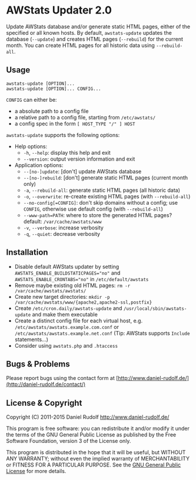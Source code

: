 AWStats Updater 2.0
===================

Update AWStats database and/or generate static HTML pages, either of the specified or all known hosts. By default, ```awstats-update``` updates the database (```--update```) and creates HTML pages (```--rebuild```) for the current month. You can create HTML pages for all historic data using ```--rebuild-all```.

Usage
-----
```shell
awstats-update [OPTION]...
awstats-update [OPTION]... CONFIG...
```
```CONFIG``` can either be:
* a absolute path to a config file
* a relative path to a config file, starting from ```/etc/awstats/```
* a config spec in the form ```[ HOST_TYPE "/" ] HOST```

```awstats-update``` supports the following options:
* Help options:
  * ```-h```, ```--help```: display this help and exit
  * ```--version```: output version information and exit
* Application options:
  * ```--[no-]update```: [don't] update AWStats database
  * ```--[no-]rebuild```: [don't] generate static HTML pages (current month only)
  * ```-a```, ```--rebuild-all```: generate static HTML pages (all historic data)
  * ```-o```, ```--overwrite```: re-create existing HTML pages (with ```--rebuild-all```)
  * ```--no-config[=CONFIG]```: don't skip domains without a config; use ```CONFIG```, otherwise use default config (with ```--rebuild-all```)
  * ```--www-path=PATH```: where to store the generated HTML pages? default: ```/var/cache/awstats/www```
  * ```-v```, ```--verbose```: increase verbosity
  * ```-q```, ```--quiet```: decrease verbosity

Installation
------------
* Disable default AWStats updater by setting ```AWSTATS_ENABLE_BUILDSTATICPAGES="no"``` and ```AWSTATS_ENABLE_CRONTABS="no"``` in ```/etc/default/awstats```
* Remove maybe existing old HTML pages: ```rm -r /var/cache/awstats/awstats/```
* Create new target directories: ```mkdir -p /var/cache/awstats/www/{apache2,apache2-ssl,postfix}```
* Create ```/etc/cron.daily/awstats-update``` and ```/usr/local/sbin/awstats-update``` and make them executable
* Create a distinct config file for each virtual host, e.g. ```/etc/awstats/awstats.example.com.conf``` or ```/etc/awstats/awstats.example.net.conf``` (Tip: AWStats supports ```Include``` statements...)
* Consider using ```awstats.php``` and ```.htaccess```

Bugs & Problems
---------------
Please report bugs using the contact form at [http://www.daniel-rudolf.de/](http://daniel-rudolf.de/contact/)

License & Copyright
-------------------
Copyright (C) 2011-2015  Daniel Rudolf <http://www.daniel-rudolf.de/>

This program is free software: you can redistribute it and/or modify it under the terms of the GNU General Public License as published by the Free Software Foundation, version 3 of the License only.

This program is distributed in the hope that it will be useful, but WITHOUT ANY WARRANTY; without even the implied warranty of MERCHANTABILITY or FITNESS FOR A PARTICULAR PURPOSE.  See the [GNU General Public License](https://www.gnu.org/licenses/gpl-3.0) for more details.
